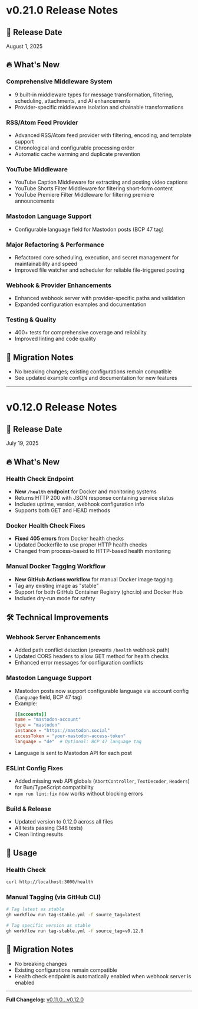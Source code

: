 # v0.21.0 Release Notes

## 🎯 Release Date
August 1, 2025

## 🔥 What's New

### Comprehensive Middleware System
- 9 built-in middleware types for message transformation, filtering, scheduling, attachments, and AI enhancements
- Provider-specific middleware isolation and chainable transformations

### RSS/Atom Feed Provider
- Advanced RSS/Atom feed provider with filtering, encoding, and template support
- Chronological and configurable processing order
- Automatic cache warming and duplicate prevention

### YouTube Middleware
- YouTube Caption Middleware for extracting and posting video captions
- YouTube Shorts Filter Middleware for filtering short-form content
- YouTube Premiere Filter Middleware for filtering premiere announcements

### Mastodon Language Support
- Configurable language field for Mastodon posts (BCP 47 tag)

### Major Refactoring & Performance
- Refactored core scheduling, execution, and secret management for maintainability and speed
- Improved file watcher and scheduler for reliable file-triggered posting

### Webhook & Provider Enhancements
- Enhanced webhook server with provider-specific paths and validation
- Expanded configuration examples and documentation

### Testing & Quality
- 400+ tests for comprehensive coverage and reliability
- Improved linting and code quality

## 🚨 Migration Notes
- No breaking changes; existing configurations remain compatible
- See updated example configs and documentation for new features

---

# v0.12.0 Release Notes

## 🎯 Release Date
July 19, 2025

## 🔥 What's New

### Health Check Endpoint
- **New `/health` endpoint** for Docker and monitoring systems
- Returns HTTP 200 with JSON response containing service status
- Includes uptime, version, webhook configuration info
- Supports both GET and HEAD methods

### Docker Health Check Fixes
- **Fixed 405 errors** from Docker health checks
- Updated Dockerfile to use proper HTTP health checks
- Changed from process-based to HTTP-based health monitoring

### Manual Docker Tagging Workflow
- **New GitHub Actions workflow** for manual Docker image tagging
- Tag any existing image as "stable"
- Support for both GitHub Container Registry (ghcr.io) and Docker Hub
- Includes dry-run mode for safety

## 🛠️ Technical Improvements

### Webhook Server Enhancements
- Added path conflict detection (prevents `/health` webhook path)
- Updated CORS headers to allow GET method for health checks
- Enhanced error messages for configuration conflicts

### Mastodon Language Support
- Mastodon posts now support configurable language via account config (`language` field, BCP 47 tag)
- Example:
  ```toml
  [[accounts]]
  name = "mastodon-account"
  type = "mastodon"
  instance = "https://mastodon.social"
  accessToken = "your-mastodon-access-token"
  language = "de"  # Optional: BCP 47 language tag
  ```
- Language is sent to Mastodon API for each post

### ESLint Config Fixes
- Added missing web API globals (`AbortController`, `TextDecoder`, `Headers`) for Bun/TypeScript compatibility
- `npm run lint:fix` now works without blocking errors

### Build & Release
- Updated version to 0.12.0 across all files
- All tests passing (348 tests)
- Clean linting results

## 📖 Usage

### Health Check
```bash
curl http://localhost:3000/health
```

### Manual Tagging (via GitHub CLI)
```bash
# Tag latest as stable
gh workflow run tag-stable.yml -f source_tag=latest

# Tag specific version as stable
gh workflow run tag-stable.yml -f source_tag=v0.12.0
```

## 🚨 Migration Notes
- No breaking changes
- Existing configurations remain compatible
- Health check endpoint is automatically enabled when webhook server is enabled

---

**Full Changelog**: [v0.11.0...v0.12.0](https://github.com/rmoriz/buntspecht/compare/v0.11.0...v0.12.0)
